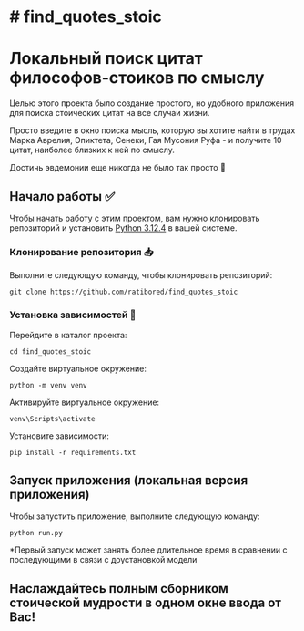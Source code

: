 # # find_quotes_stoic
# Локальный поиск цитат философов-стоиков по смыслу

Целью этого проекта было создание простого, но удобного приложения для поиска стоических цитат на все случаи жизни.

Просто введите в окно поиска мысль, которую вы хотите найти в трудах Марка Аврелия, Эпиктета, Сенеки, Гая Мусония Руфа - и получите 10 цитат, наиболее близких к ней по смыслу.

Достичь эвдемонии еще никогда не было так просто 🙂 
## Начало работы :white_check_mark:  
Чтобы начать работу с этим проектом, вам нужно клонировать репозиторий и установить [Python 3.12.4](https://www.python.org/downloads/) в вашей системе.  
  
### Клонирование репозитория :inbox_tray:
Выполните следующую команду, чтобы клонировать репозиторий:  

```
git clone https://github.com/ratibored/find_quotes_stoic
```

### Установка зависимостей :wrench: 
Перейдите в каталог проекта:
```
cd find_quotes_stoic
```

Создайте виртуальное окружение:
```
python -m venv venv
```

Активируйте виртуальное окружение:
```
venv\Scripts\activate
```

Установите зависимости:
```
pip install -r requirements.txt
```
## Запуск приложения (локальная версия приложения)
Чтобы запустить приложение, выполните следующую команду:
```
python run.py
```
*Первый запуск может занять более длительное время в сравнении с последующими в связи с доустановкой модели

## Наслаждайтесь полным сборником стоической мудрости в одном окне ввода от Вас! 
